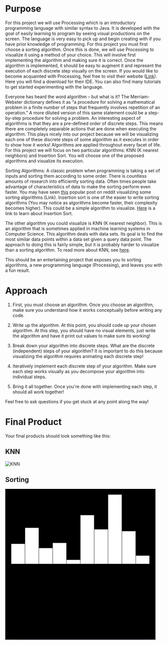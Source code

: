 # Purpose

For this project we will use Processing which is an introductory programming language with similar syntax to Java. It is developed with the goal of easily learning to program by seeing visual productions on the screen. The language is very easy to pick up and begin creating with if you have prior knowledge of programming. For this project you must first choose a sorting algorithm. Once this is done, we will use Processing to visualize it using a method of your choice. This will involve first implementing the algorithm and making sure it is correct. Once the algorithm is implemented, it should be easy to augment it and represent the execution of each discrete step visually on the screen. If you would like to become acquainted with Processing, feel free to visit their website ([Link](https://processing.org/)). Here you will find a download for their IDE. You can also find many tutorials to get started experimenting with the language.

Everyone has heard the word algorithm – but what is it? The Merriam-Webster dictionary defines it as “a procedure for solving a mathematical problem in a finite number of steps that frequently involves repetition of an operation.” A more diluted version of this same statement could be a step-by-step procedure for solving a problem. An interesting aspect of algorithms is that they are a pre-defined order of discrete steps. This means there are completely separable actions that are done when executing the algorithm. This plays nicely into our project because we will be visualizing each one of these discrete steps of some algorithm as it executes in order to show how it works! Algorithms are applied throughout every facet of life. For this project we will focus on two particular algorithms: KNN (K nearest neighbors) and Insertion Sort. You will choose one of the proposed algorithms and visualize its execution.

Sorting Algorithms: A classic problem when programming is taking a set of inputs and sorting them according to some order. There is countless amounts of research into efficiently sorting data. Often times people take advantage of characteristics of data to make the sorting perform even faster. You may have seen [this](https://www.reddit.com/r/dataisbeautiful/comments/78fywy/sorting_algorithms_visualized_oc/) popular post on reddit visualizing some sorting algorithms (Link). Insertion sort is one of the easier to write sorting algorithms (You may notice as algorithms become faster, their complexity becomes higher). This could be a simple algorithm to visualize. [Here](https://www.geeksforgeeks.org/quiz-insertionsort-gq/) is a link to learn about Insertion Sort.

The other algorithm you could visualize is KNN (K nearest neighbor). This is an algorithm that is sometimes applied in machine learning systems in Computer Science. This algorithm deals with data sets. Its goal is to find the most similar data points within a data set given a query data point. The approach to doing this is fairly simple, but it is probably harder to visualize than a sorting algorithm. To read more about KNN, see [here](https://www.geeksforgeeks.org/k-nearest-neighbours/).

This should be an entertaining project that exposes you to sorting algorithms, a new programming language (Processing), and leaves you with a fun result.

# Approach

1. First, you must choose an algorithm. Once you choose an algorithm, make sure you understand how it works conceptually before writing any code.

2. Write up the algorithm. At this point, you should code up your chosen algorithm. At this step, you should have no visual elements, just write the algorithm and have it print out values to make sure its working!

3. Break down your algorithm into discrete steps. What are the discrete (independent) steps of your algorithm? It is important to do this because visualizing the algorithm requires animating each discrete step!

4. Iteratively implement each discrete step of your algorithm. Make sure each step works visually as you decompose your algorithm into individual steps.

5. Bring it all together. Once you're done with implementing each step, it should all work together!

Feel free to ask questions if you get stuck at any point along the way!

# Final Product

Your final products should look something like this:

## KNN

![KNN](resources/knn.gif)

## Sorting

![Sort](resources/sort.gif)
